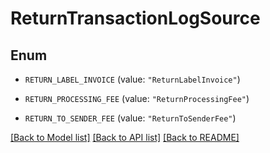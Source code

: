 # ReturnTransactionLogSource

## Enum


* `RETURN_LABEL_INVOICE` (value: `"ReturnLabelInvoice"`)

* `RETURN_PROCESSING_FEE` (value: `"ReturnProcessingFee"`)

* `RETURN_TO_SENDER_FEE` (value: `"ReturnToSenderFee"`)


[[Back to Model list]](../README.md#documentation-for-models) [[Back to API list]](../README.md#documentation-for-api-endpoints) [[Back to README]](../README.md)


